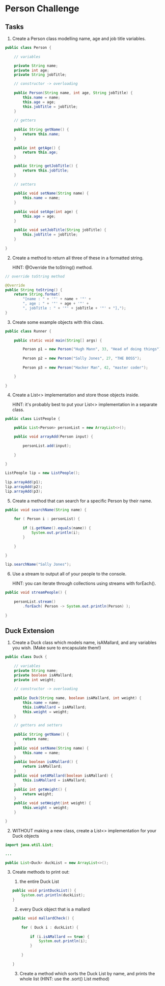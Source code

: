 # Person Challenge

## Tasks

1. Create a Person class modelling name, age and job title variables.

```java
public class Person {
	
	// variables

	private String name;
	private int age;
	private String jobTitle;

	// constructor -> overloading
	
	public Person(String name, int age, String jobTitle) {
		this.name = name;
		this.age = age;
		this.jobTitle = jobTitle;
	}
	
	// getters
	
	public String getName() {
		return this.name;
	}
	
	public int getAge() {
		return this.age;
	}

	public String getJobTitle() {
		return this.jobTitle;
	}
	
	// setters
	
	public void setName(String name) {
		this.name = name;
	}
	
	public void setAge(int age) {
		this.age = age;
	}
	
	public void setJobTitle(String jobTitle) {
		this.jobTitle = jobTitle;
	}
	
}
```

2. Create a method to return all three of these in a formatted string.

	HINT: @Override the toString() method.

```java
// override toString method

@Override
public String toString() {
	return String.format(
		"[name : " + '"' + name + '"' + 
		", age : " + '"' + age + '"' + 
		", jobTitle : " + '"' + jobTitle + '"' + "],");
}
```

3. Create some example objects with this class.

```java
public class Runner {
	
	public static void main(String[] args) {

		Person p1 = new Person("Hugh Mann", 33, "Head of doing things");
		
		Person p2 = new Person("Sally Jones", 27, "THE BOSS");
		
		Person p3 = new Person("Hacker Man", 42, "master coder");

	}
	
}
```

4. Create a List<> implementation and store those objects inside.

	HINT: it's probably best to put your List<> implementation in a separate class.

```java
public class ListPeople {

	public List<Person> personList = new ArrayList<>();

	public void arrayAdd(Person input) {
		
		personList.add(input);
		
	}
	
}
```

```java
ListPeople lip = new ListPeople();
		
lip.arrayAdd(p1);
lip.arrayAdd(p2);
lip.arrayAdd(p3);
```


5. Create a method that can search for a specific Person by their name.

```java
public void searchName(String name) {
		
	for ( Person i : personList) {
		
		if (i.getName().equals(name)) {
			System.out.println(i);
		}
		
	}
	
}
```

```java
lip.searchName("Sally Jones");
```

6. Use a stream to output all of your people to the console.

	HINT: you can iterate through collections using streams with forEach().

```java
public void streamPeople() {
		
	personList.stream()
		.forEach( Person -> System.out.println(Person) );
	
}
```

## Duck Extension

1. Create a Duck class which models name, isAMallard, and any variables you wish. (Make sure to encapsulate them!)

```java
public class Duck {
	
	// variables
	private String name;
	private boolean isAMallard;
	private int weight;
	
	// constructor -> overloading
	
	public Duck(String name, boolean isAMallard, int weight) {
		this.name = name;
		this.isAMallard = isAMallard;
		this.weight = weight;
	}

	// getters and setters
	
	public String getName() {
		return name;
	}
	public void setName(String name) {
		this.name = name;
	}
	public boolean isAMallard() {
		return isAMallard;
	}
	public void setAMallard(boolean isAMallard) {
		this.isAMallard = isAMallard;
	}
	public int getWeight() {
		return weight;
	}
	public void setWeight(int weight) {
		this.weight = weight;
	}

}
```

2. WITHOUT making a new class, create a List<> implementation for your Duck objects

```java
import java.util.List;

...

public List<Duck> duckList = new ArrayList<>();
```

3. Create methods to print out:
	1. the entire Duck List

	```java
	public void printDuckList() {
		System.out.println(duckList);
	}
	```

	2. every Duck object that is a mallard

	```java
	public void mallardCheck() {
		
		for ( Duck i : duckList) {
			
			if (i.isAMallard == true) {
				System.out.println(i);
			}
			
		}
		
	}
	```


	3. Create a method which sorts the Duck List by name, and prints the whole list (HINT: use the .sort() List method)

	```java
	```